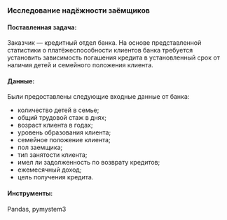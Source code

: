 ### Исследование надёжности заёмщиков

#### Поставленная задача:
Заказчик — кредитный отдел банка. На основе представленной статистики о платёжеспособности клиентов банка требуется установить зависимость погашения кредита в установленный срок от наличия детей и семейного положения клиента.
#### Данные:
Были предоставлены следующие входные данные от банка:
- количество детей в семье;
- общий трудовой стаж в днях;
- возраст клиента в годах;
- уровень образования клиента;
- семейное положение клиента;
- пол заемщика;
- тип занятости клиента;
- имел ли задолженность по возврату кредитов;
- ежемесячный доход;
- цель получения кредита.

#### Инструменты:
Pandas, pymystem3


```python

```
